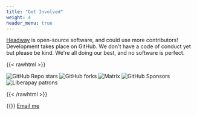 ```yaml
---
title: "Get Involved"
weight: 4
header_menu: true
---
```


[Headway](https://github.com/headwaymaps/headway) is open-source software, and could use more contributors! Development takes place on GitHub. We don't have a code of conduct yet but please be kind. We're all doing our best, and no software is perfect.

{{< rawhtml >}}
<p>
    <img style='display: inline' alt="GitHub Repo stars" src="https://img.shields.io/github/stars/headwaymaps/headway?style=social"/>
    <img style='display: inline' alt="GitHub forks" src="https://img.shields.io/github/forks/headwaymaps/headway?style=social"/>
    <img style='display: inline' alt="Matrix" src="https://img.shields.io/matrix/headway:matrix.org">
    <img style='display: inline' alt="GitHub Sponsors" src="https://img.shields.io/github/sponsors/ellenhp"/>
    <img style='display: inline' alt="Liberapay patrons" src="https://img.shields.io/liberapay/patrons/ellenhp"/>
</p>
{{< /rawhtml >}}

{{<icon class="fa fa-envelope">}}&nbsp;[Email me](mailto:ellen@ellenhp.me)

